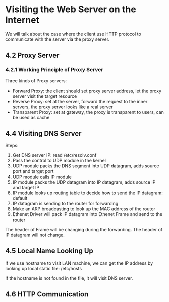 # Visiting the Web Server on the Internet

We will talk about the case where the client use HTTP protocol to communicate with the server via the proxy server.

## 4.2 Proxy Server

### 4.2.1 Working Principle of Proxy Server

Three kinds of Proxy servers:
- Forward Proxy: the client should set proxy server address, let the proxy server visit the target resource
- Reverse Proxy: set at the server, forward the request to the inner servers, the proxy server looks like a real server
- Transparent Proxy: set at gateway, the proxy is transparent to users, can be used as cache

## 4.4 Visiting DNS Server

Steps:
1. Get DNS server IP: read /etc/resolv.conf
2. Pass the control to UDP module in the kernel
3. UDP module packs the DNS segment into UDP datagram, adds source port and target port
4. UDP module calls IP module
5. IP module packs the UDP datagram into IP datagram, adds source IP and target IP
6. IP module looks up routing table to decide how to send the IP datagram: default
7. IP datagram is sending to the router for forwarding
8. Make an ARP broadcasting to look up the MAC address of the router
9. Ethenet Driver will pack IP datagram into Ethenet Frame and send to the router

The header of Frame will be changing during the forwarding. The header of IP datagram will not change.

## 4.5 Local Name Looking Up

If we use hostname to visit LAN machine, we can get the IP address by looking up local static file: /etc/hosts

If the hostname is not found in the file, it will visit DNS server.

## 4.6 HTTP Communication


